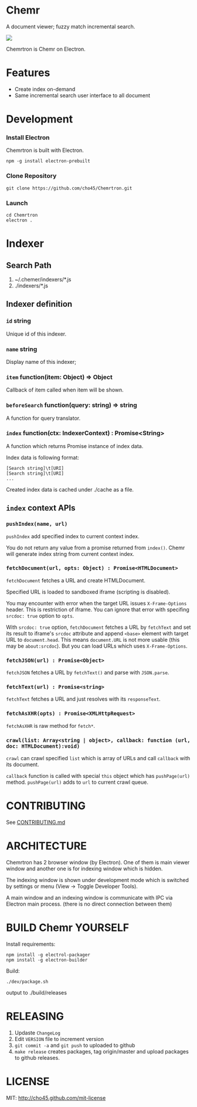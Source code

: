 Chemr
=====

A document viewer; fuzzy match incremental search.

<img src="https://lh3.googleusercontent.com/By0PBtaUWg_JYeBDlSKKtl34gRuL_ac3Xm-qqhXvIfSbTMh-jv1E77a4ehgk3n7Tp97doSTE8J0oSi-ft-8xLbfinG51GWwrPkeRzhQ5oMSKXyz6Jo1F_VwBxYsamN85JAdysWGm9WKtm73rcB-hUtJGCkCtrStEHJW4LmfjbcGix_E7Z9EIt-Ew-Fni1QAkgcs6_-KZ9goztbx3rRJOlQO9GPGKViS8xE-O6_8kTqpQY31JP4mYoJ9SpqEKrdeNIKwLly1yZoqe9jQoYAuBM5afzpoo_64wslLnlETdnLC0MeV4O4-4Iby1TAzOpY-vYy_pb5CCxvoI8sBU0Zt4rqH5_JT53DfY2jF1mtDxjXsAnyI6SMWbpz77luL7qMWxW-RNEFy0JsFrvhh5X6J0VeX2UVit7VJtSxwxG_9rTp53VtgkoB4L4G6dPDfiUJVninYewsUCNY0dngcS1K7Tfbe955Y0XdctHq038D6tV3QdvW5hNkGuI3qPlTj1VNjJhRfb-MnExy_fwr_oIaXm9-8Pkp9d7W6tu9Vy30ANj8fa=w600-h419-no"/>

Chemrtron is Chemr on Electron.


Features
========

 * Create index on-demand
 * Same incremental search user interface to all document

Development
===========

### Install Electron

Chemrtron is built with Electron.

	npm -g install electron-prebuilt

### Clone Repository

	git clone https://github.com/cho45/Chemrtron.git


### Launch

	cd Chemrtron
	electron .


Indexer
======

## Search Path

 1. ~/.chemer/indexers/*.js
 2. ./indexers/*.js


## Indexer definition


### `id` string

Unique id of this indexer.

### `name` string

Display name of this indexer;

### `item` function(item: Object) => Object

Callback of item called when item will be shown.

### `beforeSearch` function(query: string) => string

A function for query translator.


### `index` function(ctx: IndexerContext) : Promise&lt;String&gt;

A function which returns Promise instance of index data.

Index data is following format:

	[Search string]\t[URI]
	[Search string]\t[URI]
	...

Created index data is cached under ./cache as a file.

## `index` context APIs

### `pushIndex(name, url)`

`pushIndex` add specified index to current context index.

You do not return any value from a promise returned from `index()`. Chemr will generate index string from current context index.

### `fetchDocument(url, opts: Object) : Promise<HTMLDocument>`

`fetchDocument` fetches a URL and create HTMLDocument.

Specified URL is loaded to sandboxed iframe (scripting is disabled).

You may encounter with error when the target URL issues `X-Frame-Options` header.
This is restriction of iframe. You can ignore that error with specifing `srcdoc: true` option to `opts`.

With `srcdoc: true` option, `fetchDocument` fetches a URL by `fetchText` and set its result to iframe's `srcdoc` attribute and
append `<base>` element with target URL to `document.head`.
This means `document.URL` is not more usable (this may be `about:srcdoc`). But you can load URLs which uses `X-Frame-Options`.

### `fetchJSON(url) : Promise<Object>`

`fetchJSON` fetches a URL by `fetchText()` and parse with `JSON.parse`.

### `fetchText(url) : Promise<string>`

`fetchText` fetches a URL and just resolves with its `responseText`.

### `fetchAsXHR(opts) : Promise<XMLHttpRequest>`

`fetchAsXHR` is raw method for `fetch*`.

### `crawl(list: Array<string | object>, callback: function (url, doc: HTMLDocument):void)`

`crawl` can crawl specified `list` which is array of URLs and call `callback` with its document.

`callback` function is called with special `this` object which has `pushPage(url)` method. `pushPage(url)` adds to `url` to current crawl queue.

CONTRIBUTING
============

See <a href="CONTRIBUTING.md">CONTRIBUTING.md</a>


ARCHITECTURE
============

Chemrtron has 2 browser window (by Electron).
One of them is main viewer window and another one is for indexing window which is hidden.

The indexing window is shown under development mode which is switched by settings or menu (View -> Toggle Developer Tools).

A main window and an indexing window is communicate with IPC via Electron main process. (there is no direct connection between them)

BUILD Chemr YOURSELF
====================

Install requirements:

	npm install -g electrol-packager
	npm install -g electron-builder

Build:

	./dev/package.sh 

output to ./build/releases


RELEASING
=========

 1. Updaste `ChangeLog`
 2. Edit `VERSION` file to increment version
 3. `git commit -a` and `git push` to uploaded to github
 4. `make release` creates packages, tag origin/master and upload packages to github releases.

LICENSE
=======

MIT: http://cho45.github.com/mit-license


